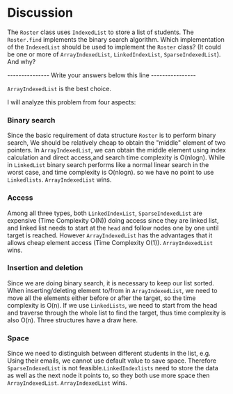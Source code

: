 # Discussion

The `Roster` class uses `IndexedList` to store a list of students. The
`Roster.find` implements the binary search algorithm. Which
implementation of the `IndexedList` should be used to implement the
`Roster` class? (It could be one or more of `ArrayIndexedList`,
`LinkedIndexList`, `SparseIndexedList`). And why?
   
--------------- Write your answers below this line ----------------

`ArrayIndexedList` is the best choice.

I will analyze this problem from four aspects:
### Binary search
Since the basic requirement of data structure `Roster` is to perform binary search, 
We should be relatively cheap to obtain the "middle" element of two pointers. In `ArrayIndexedList`, we can obtain the middle element using 
index calculation and direct access,and search
time complexity is O(nlogn). While in `LinkedList` binary
search performs like a normal linear search in the worst case, and time complexity is O(nlogn). so we have no point to use `Linkedlists`. `ArrayIndexedList` wins.

### Access
Among all three types, both `LinkedIndexList`, `SparseIndexedList` are expensive
(Time Complexity O(N)) doing access since
they are linked list, and linked list needs to start at the `head` and follow
nodes one by one until target is reached. However `ArrayIndexedList` has the
advantages that it allows cheap element access (Time Complexity O(1)). `ArrayIndexedList` wins.

### Insertion and deletion
Since we are doing binary search, it is necessary to keep our list sorted.
When inserting/deleting element to/from in `ArrayIndexedList`, we need to move all 
the elements either before or after the target, so the time complexity is O(n). 
If we use `LinkedLists`, we need to start from the head and traverse through the whole
list to find the target, thus time complexity is also O(n). Three structures have a draw here.

### Space
Since we need to distinguish between different students in the list, e.g. Using their emails, we cannot use default value to 
save space. Therefore `SparseIndexedList` is not feasible.`LinkedIndexlists` need to store the data as well as the next node 
it points to, so they both use more space then `ArrayIndexedList`. `ArrayIndexedList` wins.


